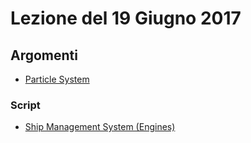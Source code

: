 # Lezione del 19 Giugno 2017

## Argomenti

* [Particle System](https://docs.unity3d.com/Manual/ParticleSystems.html)

### Script

* [Ship Management System (Engines)](https://gist.github.com/marcosecchi/a247ed38d39114d3f1a6e0e161f96ca2)
